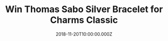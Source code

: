 ---
campaign-uuid: "c-223d352f-6ccc-4fa0-9641-3c4c9887aea6"
type: "Competition"
category: "Gifts"
date: "2018-11-20T10:00:00.000Z"
end-date: "2018-12-17T23:59:00.000Z"
disable-form: false
is_promoted: false
has_entry_page: true
title: "Win Thomas Sabo Silver Bracelet for Charms Classic"
competition-description: "<p>We have the perfect gift this Christmas, the Thomas Sabo\
  \ Silver Bracelet for Charms Classic. With a flair for trends, love of detail and\
  \ a passion for jewellery, company founder Thomas Sabo not only gave Sterling silver\
  \ a new appearance in the eighties but a new significance, too.</p>\r\n<p>The Thomas\
  \ Sabo Silver Bracelet for Charms Classic will look amazing on you, want it? Click\
  \ below for a chance to win.</p>"
hero-header: "Win Thomas Sabo Silver Bracelet for Charms Classic"
terms-confirmation: "N/A"
banner-img: "https://assets.expresslyapp.com/asset-7d5096d7-7e60-4414-ac9b-16dc7df26c50.jpg"
logo-left-href: "http://club.expressly.io"
logo-left-image: "https://assets.expresslyapp.com/asset-ca4f532b-f25d-4f63-bd66-fd013c75c543.jpg"
logo-left-title: "expressly club"
bg-image-hero: "https://assets.expresslyapp.com/asset-001fb6b6-81d0-4c3f-861c-ad74b439a840.jpg"
bg-image-first: "https://assets.expresslyapp.com/asset-c74a8bec-e778-4d2b-8f03-624d3b31e8fa.jpg"
section1-content: "<p>Since the company was founded in 1984, the identity and style\
  \ of Thomas Sabo have been characterised by a sparkling precious metal: 925 Sterling\
  \ silver is nickel-free and the purest silver used in the jewellery sector with\
  \ the best physical properties.</p>\r\n<p>With a flair for trends, love of detail\
  \ and a passion for jewellery, company founder Thomas Sabo not only gave Sterling\
  \ silver a new appearance in the eighties but a new significance, too. Today, Thomas\
  \ Sabo is one of the globally leading companies in the jewellery and watches sector.\
  \ In addition to the iconic Sterling Silver Collection, with the Glam & Soul women’\
  s line and the Rebel at heart men’s line, the product world of Thomas Sabo now also\
  \ includes the Charm Club, as well as its own watches and beauty line.</p>\r\n<p>This\
  \ bracelet is the best present for Christmas, if you can't wait to have it now,\
  \ enter the form below for a chance to win!</p>"
entry-title: "Win Thomas Sabo Silver Bracelet for Charms Classic"
entry-content: "Enter the draw to win Thomas Sabo Silver Bracelet for Charms Classic\r\
  \nby completing the form below before 23:59 on 17th of December 2018."
has-winner: false
prize-description: "Thomas Sabo Silver Bracelet for Charms Classic"
special-conditions: "Multiple entries are allowed up to one every day."
---